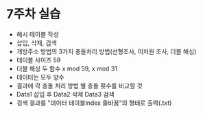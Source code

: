 # 7주차 실습
* 해시 테이블 작성
* 삽입, 삭제, 검색
* 개방주소 방법의 3가지 충돌처리 방법(선형조사, 이차원 조사, 더블 해싱)
* 테이블 사이즈 59
* 더블 해싱 두 함수 x mod 59, x mod 31
* 데이터는 모두 양수
* 결과에 각 충돌 처리 방법 별 충돌 횟수를 비교할 것
* Data1 삽입 후 Data2 삭제 Data3 검색
* 검색 결과를 "데이터 테이블Index 줄바꿈"의 형태로 출력(.txt)

